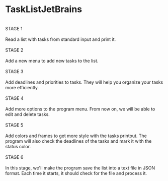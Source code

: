 # TaskListJetBrains
<br>STAGE 1<br>
<br>Read a list with tasks from standard input and print it.<br>
<br>STAGE 2<br>
<br>Add a new menu to add new tasks to the list.<br>
<br>STAGE 3<br>
<br>Add deadlines and priorities to tasks. They will help you organize your tasks more efficiently.<br>
<br>STAGE 4<br>
<br>Add more options to the program menu. From now on, we will be able to edit and delete tasks.<br>
<br>STAGE 5<br>
<br>Add colors and frames to get more style with the tasks printout. The program will also check the deadlines of the tasks and mark it with the status color.<br>
<br>STAGE 6<br>
<br>In this stage, we'll make the program save the list into a text file in JSON format. Each time it starts, it should check for the file and process it.<br>
